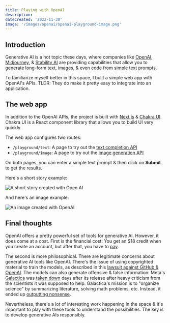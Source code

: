 ```yaml
---
title: Playing with OpenAI
description: 
dateCreated: '2022-11-30'
image: '/images/openai/openai-playground-image.png'
---
```


## Introduction

Generative AI is a hot topic these days, where companies like [OpenAI](https://openai.com/), [Midjourney](https://www.midjourney.com/), & [Stability AI](https://stability.ai/) are providing capabilities that allow you to generate long-form text, images, & even code from simple text prompts.

To familiarize myself better in this space, I built a simple web app with OpenAI's APIs. TLDR: They do make it pretty easy to integrate into an application.

## The web app

In addition to the OpenAI APIs, the project is built with [Next.js](https://nextjs.org/) & [Chakra UI](https://chakra-ui.com/). Chakra UI is a React component library that allows you to build UI very quickly.

The web app configures two routes:

- `/playground/text`: A page to try out the [text completion API](https://beta.openai.com/docs/guides/completion)
- `/playground/image`: A page to try out the [image generation API](https://beta.openai.com/docs/guides/images)

On both pages, you can enter a simple text prompt & then click on **Submit** to get the results.

Here's a short story example:

![A short story created with Open AI](/images/openai/openai-playground-text.png)

And here's an image example:

![An image created with OpenAI](/images/openai/openai-playground-image.png)

## Final thoughts

OpenAI offers a pretty powerful set of tools for generative AI. However, it does come at a cost. First is the financial cost: You get an $18 credit when you create an account, but after that, you have to [pay](https://openai.com/api/pricing/).

The second is more philosophical. There are legitimate concerns about generative AI tools like OpenAI. There's the issue of using copyrighted material to train the models, as described in this [lawsuit against GitHub & OpenAI](https://githubcopilotlitigation.com/). The models can also generate offensive & false information: Meta's [Galactica](https://galactica.org/) was [taken down](https://twitter.com/paperswithcode/status/1593259033787600896) days after its release after heavy criticism from the scientists it was supposed to help. Galactica's mission is to "organize science" by summarizing literature, solving math problems, etc. Instead, it ended up [outputting nonsense](https://www.technologyreview.com/2022/11/18/1063487/meta-large-language-model-ai-only-survived-three-days-gpt-3-science/).

Nevertheless, there's a lot of interesting work happening in the space & it's important to play with these tools to understand the possibilities. The key is to develop generative AIs responsibly.
